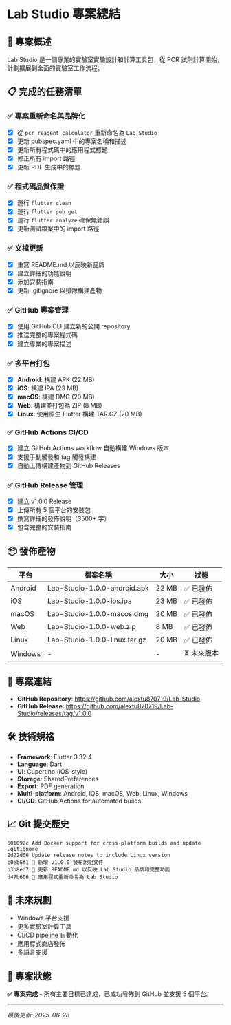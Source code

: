 # Lab Studio 專案總結

## 🎯 專案概述
Lab Studio 是一個專業的實驗室實驗設計和計算工具包，從 PCR 試劑計算開始，計劃擴展到全面的實驗室工作流程。

## 📋 完成的任務清單

### ✅ 專案重新命名與品牌化
- [x] 從 `pcr_reagent_calculator` 重新命名為 `Lab Studio`
- [x] 更新 pubspec.yaml 中的專案名稱和描述
- [x] 更新所有程式碼中的應用程式標題
- [x] 修正所有 import 路徑
- [x] 更新 PDF 生成中的標題

### ✅ 程式碼品質保證
- [x] 運行 `flutter clean`
- [x] 運行 `flutter pub get`
- [x] 運行 `flutter analyze` 確保無錯誤
- [x] 更新測試檔案中的 import 路徑

### ✅ 文檔更新
- [x] 重寫 README.md 以反映新品牌
- [x] 建立詳細的功能說明
- [x] 添加安裝指南
- [x] 更新 .gitignore 以排除構建產物

### ✅ GitHub 專案管理
- [x] 使用 GitHub CLI 建立新的公開 repository
- [x] 推送完整的專案程式碼
- [x] 建立專業的專案描述

### ✅ 多平台打包
- [x] **Android**: 構建 APK (22 MB)
- [x] **iOS**: 構建 IPA (23 MB)
- [x] **macOS**: 構建 DMG (20 MB)
- [x] **Web**: 構建並打包為 ZIP (8 MB)
- [x] **Linux**: 使用原生 Flutter 構建 TAR.GZ (20 MB)

### ✅ GitHub Actions CI/CD
- [x] 建立 GitHub Actions workflow 自動構建 Windows 版本
- [x] 支援手動觸發和 tag 觸發構建
- [x] 自動上傳構建產物到 GitHub Releases

### ✅ GitHub Release 管理
- [x] 建立 v1.0.0 Release
- [x] 上傳所有 5 個平台的安裝包
- [x] 撰寫詳細的發佈說明（3500+ 字）
- [x] 包含完整的安裝指南

## 📦 發佈產物

| 平台 | 檔案名稱 | 大小 | 狀態 |
|------|----------|------|------|
| Android | Lab-Studio-1.0.0-android.apk | 22 MB | ✅ 已發佈 |
| iOS | Lab-Studio-1.0.0-ios.ipa | 23 MB | ✅ 已發佈 |
| macOS | Lab-Studio-1.0.0-macos.dmg | 20 MB | ✅ 已發佈 |
| Web | Lab-Studio-1.0.0-web.zip | 8 MB | ✅ 已發佈 |
| Linux | Lab-Studio-1.0.0-linux.tar.gz | 20 MB | ✅ 已發佈 |
| Windows | - | - | ⏳ 未來版本 |

## 🔗 專案連結
- **GitHub Repository**: https://github.com/alextu870719/Lab-Studio
- **GitHub Release**: https://github.com/alextu870719/Lab-Studio/releases/tag/v1.0.0

## 🛠️ 技術規格
- **Framework**: Flutter 3.32.4
- **Language**: Dart
- **UI**: Cupertino (iOS-style)
- **Storage**: SharedPreferences
- **Export**: PDF generation
- **Multi-platform**: Android, iOS, macOS, Web, Linux, Windows
- **CI/CD**: GitHub Actions for automated builds

## 📈 Git 提交歷史
```
601092c Add Docker support for cross-platform builds and update .gitignore
2d22d06 Update release notes to include Linux version
c0eb6f1 📝 新增 v1.0.0 發布說明文件
b3b8ed7 📝 更新 README.md 以反映 Lab Studio 品牌和完整功能
d47b606 🎨 應用程式重新命名為 Lab Studio
```

## 🔮 未來規劃
- Windows 平台支援
- 更多實驗室計算工具
- CI/CD pipeline 自動化
- 應用程式商店發佈
- 多語言支援

## 🎉 專案狀態
**✅ 專案完成** - 所有主要目標已達成，已成功發佈到 GitHub 並支援 5 個平台。

---
*最後更新: 2025-06-28*
